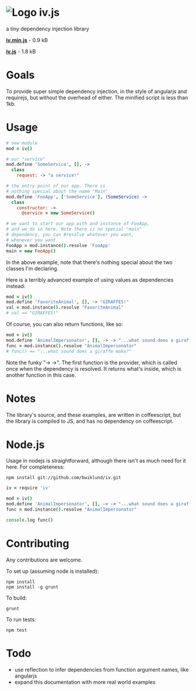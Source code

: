 ![Logo](https://raw.github.com/bwiklund/iv/master/docs/logo.png)
iv.js
===
a tiny dependency injection library

__[iv.min.js](https://raw.github.com/bwiklund/iv/master/dist/iv.min.js)__ - 0.9 kB

__[iv.js](https://raw.github.com/bwiklund/iv/master/dist/iv.js)__ - 1.8 kB

Goals
===
To provide super simple dependency injection, in the style of angularjs and requirejs, but without the overhead of either. The minified script is less than 1kb.

Usage
===
```coffeescript
# new module
mod = iv()

# our "service"
mod.define 'SomeService', [], -> 
  class
    request: -> "a service!"

# the entry point of our app. There is 
# nothing special about the name "Main"
mod.define 'FooApp', ['SomeService'], (SomeService) -> 
  class
    constructor: ->
      @service = new SomeService()

# we want to start our app with and instance of FooApp,
# and we do so here. Note there is no special "main" 
# dependency, you can #resolve whatever you want,
# whenever you want
FooApp = mod.instance().resolve 'FooApp'
main = new FooApp()
```

In the above example, note that there's nothing special about the two classes I'm declaring.

Here is a terribly advanced example of using values as dependencies instead:

```coffeescript
mod = iv()
mod.define 'FavoriteAnimal', [], -> "GIRAFFES!"
val = mod.instance().resolve "FavoriteAnimal"
# val == "GIRAFFES!"
```

Of course, you can also return functions, like so:

```coffeescript
mod = iv()
mod.define 'AnimalImpersonator', [], -> -> "...what sound does a giraffe make?"
func = mod.instance().resolve "AnimalImpersonator"
# func() == "...what sound does a giraffe make?"
```

Note the funky "-> ->". The first function is the provider, which is called once when the dependency is resolved. It returns what's inside, which is another function in this case.

Notes
===
The library's source, and these examples, are written in coffeescript, but the library is compiled to JS, and has no dependency on coffeescript.

Node.js
===

Usage in nodejs is straightforward, although there isn't as much need for it here. For completeness:

```
npm install git://github.com/bwiklund/iv.git
```

```coffeescript
iv = require 'iv'

mod = iv()
mod.define 'AnimalImpersonator', [], -> -> "...what sound does a giraffe make?"
func = mod.instance().resolve "AnimalImpersonator"

console.log func()
```

Contributing
===
Any contributions are welcome.

To set up (assuming node is installed):
```
npm install
npm install -g grunt
```

To build:
```
grunt
```

To run tests:
```
npm test
```

Todo
===
- use reflection to infer dependencies from function argument names, like angularjs
- expand this documentation with more real world examples
